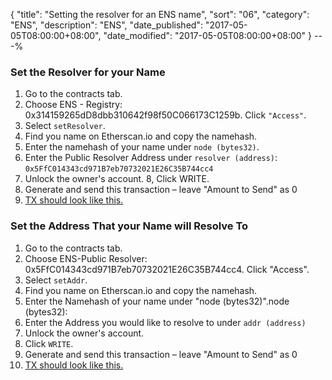 {
 "title": "Setting the resolver for an ENS name",
 "sort": "06",
 "category": "ENS",
 "description": "ENS",
 "date_published": "2017-05-05T08:00:00+08:00",
 "date_modified": "2017-05-05T08:00:00+08:00"
}
---%


### Set the Resolver for your Name

1. Go to the contracts tab.
2. Choose ENS - Registry: 0x314159265dD8dbb310642f98f50C066173C1259b. Click `"Access"`.
3. Select `setResolver`.
4. Find you name on Etherscan.io and copy the namehash.
5. Enter the namehash of your name under `node (bytes32)`.
6. Enter the Public Resolver Address under `resolver (address)`: `0x5FfC014343cd971B7eb70732021E26C35B744cc4`
7. Unlock the owner's account.
8, Click WRITE.
9. Generate and send this transaction – leave "Amount to Send" as 0
10. [TX should look like this.](https://etherscan.io/tx/0x60eec50b492375bce25684f806599873b7f682e1ba504c8bed7cc90c33368118)


### Set the Address That your Name will Resolve To
1. Go to the contracts tab.
2. Choose ENS-Public Resolver: 0x5FfC014343cd971B7eb70732021E26C35B744cc4. Click "Access".
3. Select `setAddr`.
4. Find you name on Etherscan.io and copy the namehash.
5. Enter the Namehash of your name under "node (bytes32)".node (bytes32):
6. Enter the Address you would like to resolve to under `addr (address)`
7. Unlock the owner's account.
8. Click `WRITE`.
9. Generate and send this transaction – leave "Amount to Send" as 0
10. [TX should look like this.](https://etherscan.io/tx/0xe4b8cbbb9c30a9066e4d430e347e07442ccc99b927ed73280792aee718ecbd30)

